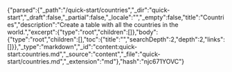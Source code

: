 {"parsed":{"_path":"/quick-start/countries","_dir":"quick-start","_draft":false,"_partial":false,"_locale":"","_empty":false,"title":"Countries","description":"Create a table with all the countries in the world.","excerpt":{"type":"root","children":[]},"body":{"type":"root","children":[],"toc":{"title":"","searchDepth":2,"depth":2,"links":[]}},"_type":"markdown","_id":"content:quick-start:countries.md","_source":"content","_file":"quick-start/countries.md","_extension":"md"},"hash":"njc671YOVC"}